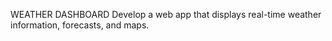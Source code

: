 WEATHER DASHBOARD
Develop a web app that displays real-time
weather information, forecasts, and maps.
